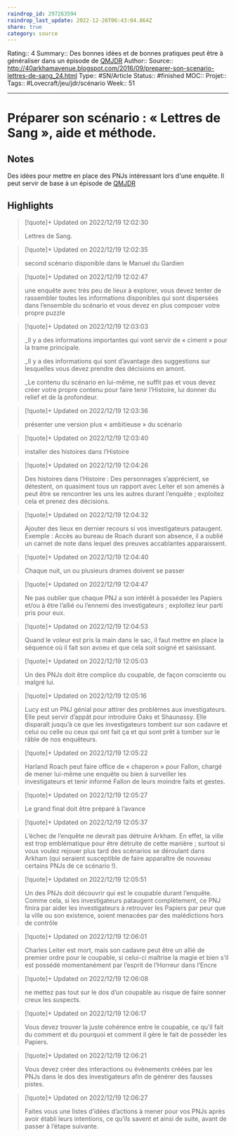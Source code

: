 ```yaml
---
raindrop_id: 297263594
raindrop_last_update: 2022-12-26T06:43:04.864Z
share: true
category: source
---
```


Rating:: 4
Summary:: Des bonnes idées et de bonnes pratiques peut être à généraliser dans un épisode de [QMJDR](QMJDR)
Author::
Source:: http://40arkhamavenue.blogspot.com/2016/09/preparer-son-scenario-lettres-de-sang_24.html
Type:: #SN/Article 
Status:: #finished 
MOC::
Projet:: 
Tags:: #Lovecraft/jeu/jdr/scénario
Week:: 51

***
# Préparer son scénario : « Lettres de Sang », aide et méthode.

## Notes

Des idées pour mettre en place des PNJs intéressant lors d'une enquête. 
Il peut servir de base à un épisode de [QMJDR](QMJDR)

## Highlights

> [!quote]+ Updated on 2022/12/19 12:02:30
>
> Lettres de Sang.

> [!quote]+ Updated on 2022/12/19 12:02:35
>
> second scénario disponible dans le Manuel du
>Gardien

> [!quote]+ Updated on 2022/12/19 12:02:47
>
> une enquête avec très peu de
>lieux à explorer, vous devez tenter de rassembler toutes les informations
>disponibles qui sont dispersées dans l’ensemble du scénario et vous devez en
>plus composer votre propre puzzle

> [!quote]+ Updated on 2022/12/19 12:03:03
>
> _Il y a des informations importantes qui vont servir de
>« ciment » pour la trame principale.
>
>_Il y a des informations qui sont d’avantage des suggestions
>sur lesquelles vous devez prendre des décisions en amont.
>
>_Le contenu du scénario en lui-même, ne suffit pas et vous
>devez créer votre propre contenu pour faire tenir l’Histoire, lui donner du
>relief et de la profondeur.

> [!quote]+ Updated on 2022/12/19 12:03:36
>
> présenter une version plus
>« ambitieuse » du scénario

> [!quote]+ Updated on 2022/12/19 12:03:40
>
> installer des
>histoires dans l’Histoire

> [!quote]+ Updated on 2022/12/19 12:04:26
>
> Des histoires dans l’Histoire : Des personnages
>s’apprécient, se détestent, on quasiment tous un rapport avec Leiter et son
>amenés à peut être se rencontrer les uns les autres durant l’enquête ; exploitez
>cela et prenez des décisions.

> [!quote]+ Updated on 2022/12/19 12:04:32
>
> Ajouter des lieux en dernier recours si vos investigateurs
>pataugent. Exemple : Accès au bureau de Roach durant son absence, il a
>oublié un carnet de note dans lequel des preuves accablantes apparaissent.

> [!quote]+ Updated on 2022/12/19 12:04:40
>
> Chaque nuit, un ou plusieurs drames doivent se passer

> [!quote]+ Updated on 2022/12/19 12:04:47
>
> Ne pas oublier que chaque PNJ a son intérêt à posséder les
>Papiers et/ou à être l’allié ou l’ennemi des investigateurs ; exploitez
>leur parti pris pour eux.

> [!quote]+ Updated on 2022/12/19 12:04:53
>
> Quand le voleur est pris la main dans le sac, il faut
>mettre en place la séquence où il fait son avoeu et que cela soit soigné et
>saisissant.

> [!quote]+ Updated on 2022/12/19 12:05:03
>
> Un des PNJs doit être complice du coupable, de façon
>consciente ou malgré lui.

> [!quote]+ Updated on 2022/12/19 12:05:16
>
> Lucy est un PNJ génial pour attirer des problèmes aux
>investigateurs. Elle peut servir d’appât pour introduire Oaks et Shaunassy.
>Elle disparaît jusqu’à ce que les investigateurs tombent sur son cadavre et
>celui ou celle ou ceux qui ont fait ça et qui sont prêt à tomber sur le râble
>de nos enquêteurs.

> [!quote]+ Updated on 2022/12/19 12:05:22
>
> Harland Roach peut faire office de « chaperon »
>pour Fallon, chargé de mener lui-même une enquête ou bien à surveiller les
>investigateurs et tenir informé Fallon de leurs moindre faits et gestes.

> [!quote]+ Updated on 2022/12/19 12:05:27
>
> Le grand final doit être préparé à l’avance

> [!quote]+ Updated on 2022/12/19 12:05:37
>
> L’échec de l’enquête ne devrait pas détruire Arkham. En
>effet, la ville est trop emblématique pour être détruite de cette
>manière ; surtout si vous voulez rejouer plus tard des scénarios se
>déroulant dans Arkham (qui seraient susceptible de faire apparaître de nouveau
>certains PNJs de ce scénario !).

> [!quote]+ Updated on 2022/12/19 12:05:51
>
> Un des PNJs doit découvrir qui est le coupable durant
>l’enquête. Comme cela, si les investigateurs pataugent complètement, ce PNJ
>finira par aider les investigateurs à retrouver les Papiers par peur que la
>ville ou son existence, soient menacées par des malédictions hors de contrôle

> [!quote]+ Updated on 2022/12/19 12:06:01
>
> Charles Leiter est mort, mais son cadavre peut être un
>allié de premier ordre pour le coupable, si celui-ci maîtrise la magie et bien
>s’il est possédé momentanément par l’esprit de l’Horreur dans l’Encre

> [!quote]+ Updated on 2022/12/19 12:06:08
>
> ne mettez
>pas tout sur le dos d’un coupable au risque de faire sonner creux les suspects.

> [!quote]+ Updated on 2022/12/19 12:06:17
>
> Vous devez trouver la juste cohérence entre le coupable, ce
>qu’il fait du comment et du pourquoi et comment il gère le fait de posséder les
>Papiers.

> [!quote]+ Updated on 2022/12/19 12:06:21
>
> Vous devez créer des interactions ou évènements créées par les PNJs
>dans le dos des investigateurs afin de générer des fausses pistes.

> [!quote]+ Updated on 2022/12/19 12:06:27
>
> Faites vous une listes d’idées d’actions à mener pour vos
>PNJs après avoir établi leurs intentions, ce qu’ils savent et ainsi de suite,
>avant de passer à l’étape suivante.

